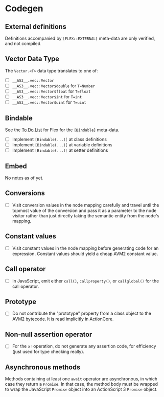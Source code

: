 # Codegen

## External definitions

Definitions accompanied by `[FLEX::EXTERNAL]` meta-data are only verified, and not compiled.

## Vector Data Type

The `Vector.<T>` data type translates to one of:

- [ ] `__AS3__.vec::Vector`
- [ ] `__AS3__.vec::Vector$double` for `T=Number`
- [ ] `__AS3__.vec::Vector$float` for `T=float`
- [ ] `__AS3__.vec::Vector$int` for `T=int`
- [ ] `__AS3__.vec::Vector$uint` for `T=uint`

## Bindable

See the [To Do List](flex.md) for Flex for the `[Bindable]` meta-data.

* [ ] Implement `[Bindable(...)]` at class definitions
* [ ] Implement `[Bindable(...)]` at variable definitions
* [ ] Implement `[Bindable(...)]` at setter definitions

## Embed

No notes as of yet.

## Conversions

* [ ] Visit conversion values in the node mapping carefully and travel until the topmost value of the conversion and pass it as a parameter to the node visitor rather than just directly taking the semantic entity from the node's mapping.

## Constant values

* [ ] Visit constant values in the node mapping before generating code for an expression. Constant values should yield a cheap AVM2 constant value.

## Call operator

* [ ] In JavaScript, emit either `call()`, `callproperty()`, or `callglobal()` for the call operator.

## Prototype

* [ ] Do not contribute the "prototype" property from a class object to the AVM2 bytecode. It is read implicitly in ActionCore.

## Non-null assertion operator

* [ ] For the `o!` operation, do not generate any assertion code, for efficiency (just used for type checking really).

## Asynchronous methods

Methods containing at least one `await` operator are asynchronous, in which case they return a `Promise`. In that case, the method body must be wrapped to wrap the JavaScript `Promise` object into an ActionScript 3 `Promise` object.